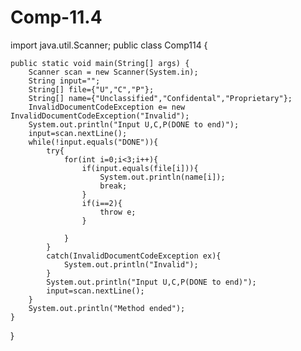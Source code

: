 # Comp-11.4

import java.util.Scanner;
public class Comp114 {

    public static void main(String[] args) {
        Scanner scan = new Scanner(System.in);
        String input="";
        String[] file={"U","C","P"};
        String[] name={"Unclassified","Confidental","Proprietary"};
        InvalidDocumentCodeException e= new InvalidDocumentCodeException("Invalid");
        System.out.println("Input U,C,P(DONE to end)");
        input=scan.nextLine();
        while(!input.equals("DONE")){
            try{
                for(int i=0;i<3;i++){
                    if(input.equals(file[i])){
                        System.out.println(name[i]);
                        break;
                    }
                    if(i==2){
                        throw e;
                    }
                    
                }
            }
            catch(InvalidDocumentCodeException ex){
                System.out.println("Invalid"); 
            }
            System.out.println("Input U,C,P(DONE to end)");
            input=scan.nextLine();
        }
        System.out.println("Method ended");
    }
    
}
